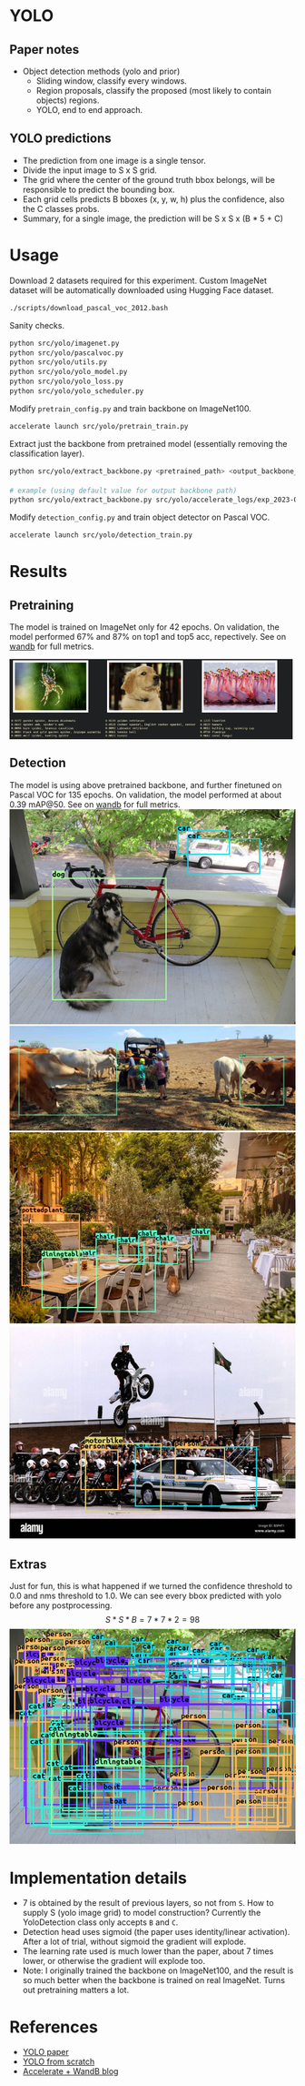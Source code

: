 # YOLO

## Paper notes
* Object detection methods (yolo and prior)
    * Sliding window, classify every windows.
    * Region proposals, classify the proposed (most likely to contain objects) regions.
    * YOLO, end to end approach.

##  YOLO predictions
* The prediction from one image is a single tensor.
* Divide the input image to S x S grid.
* The grid where the center of the ground truth bbox belongs, will be responsible to predict the bounding box.
* Each grid cells predicts B bboxes (x, y, w, h) plus the confidence, also the C classes probs.
* Summary, for a single image, the prediction will be S x S x (B * 5 + C)

# Usage
Download 2 datasets required for this experiment. Custom ImageNet dataset will be automatically downloaded using Hugging Face dataset.
```bash
./scripts/download_pascal_voc_2012.bash
```
Sanity checks.
```bash
python src/yolo/imagenet.py
python src/yolo/pascalvoc.py
python src/yolo/utils.py
python src/yolo/yolo_model.py
python src/yolo/yolo_loss.py
python src/yolo/yolo_scheduler.py
```
Modify `pretrain_config.py` and train backbone on ImageNet100.
```bash
accelerate launch src/yolo/pretrain_train.py
```
Extract just the backbone from pretrained model (essentially removing the classification layer).
```bash
python src/yolo/extract_backbone.py <pretrained_path> <output_backbone_path>

# example (using default value for output backbone path)
python src/yolo/extract_backbone.py src/yolo/accelerate_logs/exp_2023-08-02_17-49-37/checkpoints/checkpoint_27/pytorch_model.bin
```
Modify `detection_config.py` and train object detector on Pascal VOC.
```bash
accelerate launch src/yolo/detection_train.py
```

# Results
## Pretraining
The model is trained on ImageNet only for 42 epochs. On validation, the model performed 67% and 87% on top1 and top5 acc, repectively. See on [wandb](https://wandb.ai/evanarlian/yolo_pretraining) for full metrics.
<div style="display: flex; flex-wrap: wrap;">
    <img src="demo/spider.png" style="width: 33%;">
    <img src="demo/golden.png" style="width: 33%;">
    <img src="demo/flamingo.png" style="width: 33%;">
</div>

## Detection
The model is using above pretrained backbone, and further finetuned on Pascal VOC for 135 epochs. On validation, the model performed at about 0.39 mAP@50. See on [wandb](https://wandb.ai/evanarlian/yolo_detection) for full metrics.
![](demo/og_yolo_dog.png)
![](demo/long_cow.png)
![](demo/dining.png)
![](demo/stunt.png)

## Extras
Just for fun, this is what happened if we turned the confidence threshold to 0.0 and nms threshold to 1.0. We can see every bbox predicted with yolo before any postprocessing.
$$S * S * B = 7 * 7 * 2 = 98$$
![](demo/all_yolo_boxes.png)

# Implementation details
* 7 is obtained by the result of previous layers, so not from `S`. How to supply S (yolo image grid) to model construction? Currently the YoloDetection class only accepts `B` and `C`.
* Detection head uses sigmoid (the paper uses identity/linear activation). After a lot of trial, without sigmoid the gradient will explode.
* The learning rate used is much lower than the paper, about 7 times lower, or otherwise the gradient will explode too.
* Note: I originally trained the backbone on ImageNet100, and the result is so much better when the backbone is trained on real ImageNet. Turns out pretraining matters a lot.

# References
* [YOLO paper](https://arxiv.org/abs/1506.02640)
* [YOLO from scratch](https://www.youtube.com/watch?v=n9_XyCGr-MI)
* [Accelerate + WandB blog](https://wandb.ai/gladiator/HF%20Accelerate%20+%20W&B/reports/Hugging-Face-Accelerate-Super-Charged-with-Weights-Biases--VmlldzoyNzk3MDUx?utm_source=docs&utm_medium=docs&utm_campaign=accelerate-docs)


